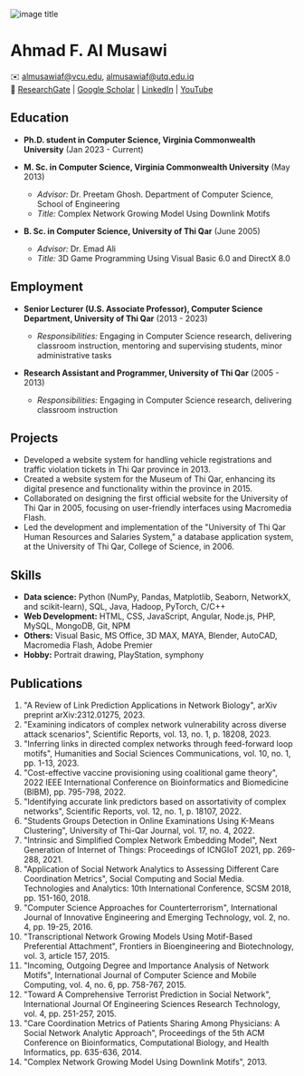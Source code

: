 ![image title](https://rushter.com/counter.svg)
# Ahmad F. Al Musawi

✉️ almusawiaf@vcu.edu, almusawiaf@utq.edu.iq   
🔗 [ResearchGate](https://www.researchgate.net/profile/Ahmad_Al_Musawi) | [Google Scholar](https://scholar.google.com/citations?user=QJYj-n4AAAAJ&hl=en&oi=ao) | [LinkedIn](https://www.linkedin.com/in/ahmad-f-al-musawi-577410141/) | [YouTube](https://www.youtube.com/@AhmadFAlMusawi) 

## Education
- **Ph.D. student in Computer Science, Virginia Commonwealth University** (Jan 2023 - Current)
- **M. Sc. in Computer Science, Virginia Commonwealth University** (May 2013)
  - *Advisor:* Dr. Preetam Ghosh. Department of Computer Science, School of Engineering
  - *Title:* Complex Network Growing Model Using Downlink Motifs

- **B. Sc. in Computer Science, University of Thi Qar** (June 2005)
  - *Advisor:* Dr. Emad Ali
  - *Title:* 3D Game Programming Using Visual Basic 6.0 and DirectX 8.0

## Employment
- **Senior Lecturer (U.S. Associate Professor), Computer Science Department, University of Thi Qar** (2013 - 2023)
  - *Responsibilities:* Engaging in Computer Science research, delivering classroom instruction, mentoring and supervising students, minor administrative tasks

- **Research Assistant and Programmer, University of Thi Qar** (2005 - 2013)
  - *Responsibilities:* Engaging in Computer Science research, delivering classroom instruction

## Projects
- Developed a website system for handling vehicle registrations and traffic violation tickets in Thi Qar province in 2013.
- Created a website system for the Museum of Thi Qar, enhancing its digital presence and functionality within the province in 2015.
- Collaborated on designing the first official website for the University of Thi Qar in 2005, focusing on user-friendly interfaces using Macromedia Flash.
- Led the development and implementation of the "University of Thi Qar Human Resources and Salaries System," a database application system, at the University of Thi Qar, College of Science, in 2006.

## Skills
- **Data science:** Python (NumPy, Pandas, Matplotlib, Seaborn, NetworkX, and scikit-learn), SQL, Java, Hadoop, PyTorch, C/C++
- **Web Development:** HTML, CSS, JavaScript, Angular, Node.js, PHP, MySQL, MongoDB, Git, NPM
- **Others:** Visual Basic, MS Office, 3D MAX, MAYA, Blender, AutoCAD, Macromedia Flash, Adobe Premier
- **Hobby:** Portrait drawing, PlayStation, symphony

## Publications
1. "A Review of Link Prediction Applications in Network Biology", arXiv preprint arXiv:2312.01275, 2023.
2. "Examining indicators of complex network vulnerability across diverse attack scenarios", Scientific Reports, vol. 13, no. 1, p. 18208, 2023.
3. "Inferring links in directed complex networks through feed-forward loop motifs", Humanities and Social Sciences Communications, vol. 10, no. 1, pp. 1-13, 2023.
4. "Cost-effective vaccine provisioning using coalitional game theory", 2022 IEEE International Conference on Bioinformatics and Biomedicine (BIBM), pp. 795-798, 2022.
5. "Identifying accurate link predictors based on assortativity of complex networks", Scientific Reports, vol. 12, no. 1, p. 18107, 2022.
6. "Students Groups Detection in Online Examinations Using K-Means Clustering", University of Thi-Qar Journal, vol. 17, no. 4, 2022.
7. "Intrinsic and Simplified Complex Network Embedding Model", Next Generation of Internet of Things: Proceedings of ICNGIoT 2021, pp. 269-288, 2021.
8. "Application of Social Network Analytics to Assessing Different Care Coordination Metrics", Social Computing and Social Media. Technologies and Analytics: 10th International Conference, SCSM 2018, pp. 151-160, 2018.
9. "Computer Science Approaches for Counterterrorism", International Journal of Innovative Engineering and Emerging Technology, vol. 2, no. 4, pp. 19-25, 2016.
10. "Transcriptional Network Growing Models Using Motif-Based Preferential Attachment", Frontiers in Bioengineering and Biotechnology, vol. 3, article 157, 2015.
11. "Incoming, Outgoing Degree and Importance Analysis of Network Motifs", International Journal of Computer Science and Mobile Computing, vol. 4, no. 6, pp. 758-767, 2015.
12. "Toward A Comprehensive Terrorist Prediction in Social Network", International Journal Of Engineering Sciences Research Technology, vol. 4, pp. 251-257, 2015.
13. "Care Coordination Metrics of Patients Sharing Among Physicians: A Social Network Analytic Approach", Proceedings of the 5th ACM Conference on Bioinformatics, Computational Biology, and Health Informatics, pp. 635-636, 2014.
14. "Complex Network Growing Model Using Downlink Motifs", 2013.
